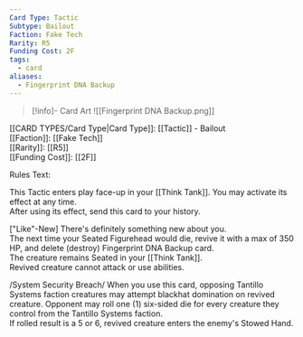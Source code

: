 ```yaml
---
Card Type: Tactic
Subtype: Bailout
Faction: Fake Tech
Rarity: R5
Funding Cost: 2F
tags:
  - card
aliases:
  - Fingerprint DNA Backup
---
```

> [!info]- Card Art
> ![[Fingerprint DNA Backup.png]]

[[CARD TYPES/Card Type|Card Type]]: [[Tactic]] - Bailout  
[[Faction]]: [[Fake Tech]]  
[[Rarity]]: [[R5]]  
[[Funding Cost]]: [[2F]]  

Rules Text:  

This Tactic enters play face-up in your [[Think Tank]]. You may activate its effect at any time.  
After using its effect, send this card to your history.  

["Like"-New] There's definitely something new about you.  
The next time your Seated Figurehead would die, revive it with a max of 350 HP, and delete (destroy) Fingerprint DNA Backup card.   
The creature remains Seated in your [[Think Tank]].  
Revived creature cannot attack or use abilities.  

/System Security Breach/ When you use this card, opposing Tantillo Systems faction creatures may attempt blackhat domination on revived creature. 
Opponent may roll one (1) six-sided die for every creature they control from the Tantillo Systems faction.  
If rolled result is a 5 or 6, revived creature enters the enemy's Stowed Hand.  